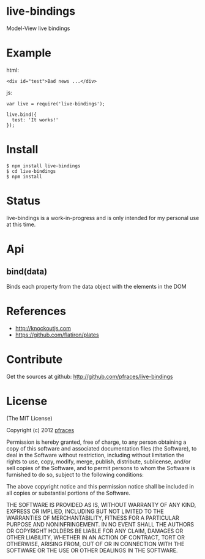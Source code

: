 # live-bindings

Model-View live bindings

# Example

html:

    <div id="test">Bad news ...</div>

js:

    var live = require('live-bindings');

    live.bind({
      test: 'It works!'
    });

# Install

    $ npm install live-bindings
    $ cd live-bindings
    $ npm install

# Status

live-bindings is a work-in-progress and is only intended for my personal use at
this time. 

# Api

## bind(data)

Binds each property from the data object with the elements in the DOM

# References

*   http://knockoutjs.com
*   https://github.com/flatiron/plates

# Contribute

Get the sources at github: http://github.com/pfraces/live-bindings

# License

(The MIT License)

Copyright (c) 2012 [pfraces](http://github.com/pfraces)

Permission is hereby granted, free of charge, to any person obtaining a copy of
this software and associated documentation files (the Software), to deal in
the Software without restriction, including without limitation the rights to
use, copy, modify, merge, publish, distribute, sublicense, and/or sell copies
of the Software, and to permit persons to whom the Software is furnished to do
so, subject to the following conditions:

The above copyright notice and this permission notice shall be included in all
copies or substantial portions of the Software.

THE SOFTWARE IS PROVIDED AS IS, WITHOUT WARRANTY OF ANY KIND, EXPRESS OR
IMPLIED, INCLUDING BUT NOT LIMITED TO THE WARRANTIES OF MERCHANTABILITY,
FITNESS FOR A PARTICULAR PURPOSE AND NONINFRINGEMENT. IN NO EVENT SHALL THE
AUTHORS OR COPYRIGHT HOLDERS BE LIABLE FOR ANY CLAIM, DAMAGES OR OTHER
LIABILITY, WHETHER IN AN ACTION OF CONTRACT, TORT OR OTHERWISE, ARISING FROM,
OUT OF OR IN CONNECTION WITH THE SOFTWARE OR THE USE OR OTHER DEALINGS IN THE
SOFTWARE.
